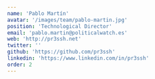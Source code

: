 ```yaml
---
name: 'Pablo Martín'
avatar: '/images/team/pablo-martin.jpg'
position: 'Technological Director'
email: 'pablo.martin@politicalwatch.es'
web: 'http://pr3ssh.net'
twitter: ''
github: 'https://github.com/pr3ssh'
linkedin: 'https://www.linkedin.com/in/pr3ssh'
order: 2
---
```

